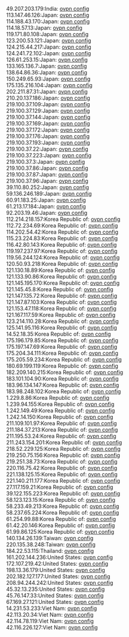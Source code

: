 49.207.203.179:India: [ovpn config](vpn/49_207_203_179.ovpn)  
113.147.46.126:Japan: [ovpn config](vpn/113_147_46_126.ovpn)  
114.188.43.170:Japan: [ovpn config](vpn/114_188_43_170.ovpn)  
114.18.57.13:Japan: [ovpn config](vpn/114_18_57_13.ovpn)  
119.171.80.108:Japan: [ovpn config](vpn/119_171_80_108.ovpn)  
123.200.53.121:Japan: [ovpn config](vpn/123_200_53_121.ovpn)  
124.215.44.217:Japan: [ovpn config](vpn/124_215_44_217.ovpn)  
124.241.72.102:Japan: [ovpn config](vpn/124_241_72_102.ovpn)  
126.61.253.15:Japan: [ovpn config](vpn/126_61_253_15.ovpn)  
133.165.136.7:Japan: [ovpn config](vpn/133_165_136_7.ovpn)  
138.64.86.36:Japan: [ovpn config](vpn/138_64_86_36.ovpn)  
150.249.65.93:Japan: [ovpn config](vpn/150_249_65_93.ovpn)  
175.135.216.104:Japan: [ovpn config](vpn/175_135_216_104.ovpn)  
202.211.87.31:Japan: [ovpn config](vpn/202_211_87_31.ovpn)  
210.20.137.186:Japan: [ovpn config](vpn/210_20_137_186.ovpn)  
219.100.37.109:Japan: [ovpn config](vpn/219_100_37_109.ovpn)  
219.100.37.129:Japan: [ovpn config](vpn/219_100_37_129.ovpn)  
219.100.37.144:Japan: [ovpn config](vpn/219_100_37_144.ovpn)  
219.100.37.169:Japan: [ovpn config](vpn/219_100_37_169.ovpn)  
219.100.37.172:Japan: [ovpn config](vpn/219_100_37_172.ovpn)  
219.100.37.176:Japan: [ovpn config](vpn/219_100_37_176.ovpn)  
219.100.37.193:Japan: [ovpn config](vpn/219_100_37_193.ovpn)  
219.100.37.22:Japan: [ovpn config](vpn/219_100_37_22.ovpn)  
219.100.37.223:Japan: [ovpn config](vpn/219_100_37_223.ovpn)  
219.100.37.3:Japan: [ovpn config](vpn/219_100_37_3.ovpn)  
219.100.37.86:Japan: [ovpn config](vpn/219_100_37_86.ovpn)  
219.100.37.87:Japan: [ovpn config](vpn/219_100_37_87.ovpn)  
219.100.37.96:Japan: [ovpn config](vpn/219_100_37_96.ovpn)  
39.110.80.252:Japan: [ovpn config](vpn/39_110_80_252.ovpn)  
59.136.246.189:Japan: [ovpn config](vpn/59_136_246_189.ovpn)  
60.91.183.25:Japan: [ovpn config](vpn/60_91_183_25.ovpn)  
61.213.17.184:Japan: [ovpn config](vpn/61_213_17_184.ovpn)  
92.203.19.46:Japan: [ovpn config](vpn/92_203_19_46.ovpn)  
112.214.218.157:Korea Republic of: [ovpn config](vpn/112_214_218_157.ovpn)  
112.72.234.69:Korea Republic of: [ovpn config](vpn/112_72_234_69.ovpn)  
114.202.54.42:Korea Republic of: [ovpn config](vpn/114_202_54_42.ovpn)  
115.23.224.83:Korea Republic of: [ovpn config](vpn/115_23_224_83.ovpn)  
116.42.80.143:Korea Republic of: [ovpn config](vpn/116_42_80_143.ovpn)  
119.197.237.97:Korea Republic of: [ovpn config](vpn/119_197_237_97.ovpn)  
119.56.244.124:Korea Republic of: [ovpn config](vpn/119_56_244_124.ovpn)  
120.50.93.218:Korea Republic of: [ovpn config](vpn/120_50_93_218.ovpn)  
121.130.18.89:Korea Republic of: [ovpn config](vpn/121_130_18_89.ovpn)  
121.133.90.86:Korea Republic of: [ovpn config](vpn/121_133_90_86.ovpn)  
121.145.195.170:Korea Republic of: [ovpn config](vpn/121_145_195_170.ovpn)  
121.145.45.8:Korea Republic of: [ovpn config](vpn/121_145_45_8.ovpn)  
121.147.135.72:Korea Republic of: [ovpn config](vpn/121_147_135_72.ovpn)  
121.147.87.103:Korea Republic of: [ovpn config](vpn/121_147_87_103.ovpn)  
121.153.47.118:Korea Republic of: [ovpn config](vpn/121_153_47_118.ovpn)  
121.167.117.59:Korea Republic of: [ovpn config](vpn/121_167_117_59.ovpn)  
123.214.110.28:Korea Republic of: [ovpn config](vpn/123_214_110_28.ovpn)  
125.141.95.116:Korea Republic of: [ovpn config](vpn/125_141_95_116.ovpn)  
14.52.18.35:Korea Republic of: [ovpn config](vpn/14_52_18_35.ovpn)  
175.196.179.85:Korea Republic of: [ovpn config](vpn/175_196_179_85.ovpn)  
175.197.147.69:Korea Republic of: [ovpn config](vpn/175_197_147_69.ovpn)  
175.204.34.111:Korea Republic of: [ovpn config](vpn/175_204_34_111.ovpn)  
175.205.59.234:Korea Republic of: [ovpn config](vpn/175_205_59_234.ovpn)  
180.69.199.119:Korea Republic of: [ovpn config](vpn/180_69_199_119.ovpn)  
182.209.140.215:Korea Republic of: [ovpn config](vpn/182_209_140_215.ovpn)  
183.101.104.90:Korea Republic of: [ovpn config](vpn/183_101_104_90.ovpn)  
183.96.134.147:Korea Republic of: [ovpn config](vpn/183_96_134_147.ovpn)  
183.98.248.102:Korea Republic of: [ovpn config](vpn/183_98_248_102.ovpn)  
1.229.8.86:Korea Republic of: [ovpn config](vpn/1_229_8_86.ovpn)  
1.239.94.155:Korea Republic of: [ovpn config](vpn/1_239_94_155.ovpn)  
1.242.149.49:Korea Republic of: [ovpn config](vpn/1_242_149_49.ovpn)  
1.242.14.150:Korea Republic of: [ovpn config](vpn/1_242_14_150.ovpn)  
211.109.101.97:Korea Republic of: [ovpn config](vpn/211_109_101_97.ovpn)  
211.184.37.213:Korea Republic of: [ovpn config](vpn/211_184_37_213.ovpn)  
211.195.53.24:Korea Republic of: [ovpn config](vpn/211_195_53_24.ovpn)  
211.243.154.201:Korea Republic of: [ovpn config](vpn/211_243_154_201.ovpn)  
218.52.229.125:Korea Republic of: [ovpn config](vpn/218_52_229_125.ovpn)  
219.250.75.156:Korea Republic of: [ovpn config](vpn/219_250_75_156.ovpn)  
219.251.38.73:Korea Republic of: [ovpn config](vpn/219_251_38_73.ovpn)  
220.116.75.42:Korea Republic of: [ovpn config](vpn/220_116_75_42.ovpn)  
221.138.125.15:Korea Republic of: [ovpn config](vpn/221_138_125_15.ovpn)  
221.140.211.177:Korea Republic of: [ovpn config](vpn/221_140_211_177.ovpn)  
27.117.159.21:Korea Republic of: [ovpn config](vpn/27_117_159_21.ovpn)  
39.122.155.223:Korea Republic of: [ovpn config](vpn/39_122_155_223.ovpn)  
58.123.123.15:Korea Republic of: [ovpn config](vpn/58_123_123_15.ovpn)  
58.233.49.213:Korea Republic of: [ovpn config](vpn/58_233_49_213.ovpn)  
58.237.65.224:Korea Republic of: [ovpn config](vpn/58_237_65_224.ovpn)  
61.254.99.88:Korea Republic of: [ovpn config](vpn/61_254_99_88.ovpn)  
61.42.20.146:Korea Republic of: [ovpn config](vpn/61_42_20_146.ovpn)  
61.99.86.125:Korea Republic of: [ovpn config](vpn/61_99_86_125.ovpn)  
140.134.26.139:Taiwan: [ovpn config](vpn/140_134_26_139.ovpn)  
220.135.38.248:Taiwan: [ovpn config](vpn/220_135_38_248.ovpn)  
184.22.53.115:Thailand: [ovpn config](vpn/184_22_53_115.ovpn)  
161.202.144.236:United States: [ovpn config](vpn/161_202_144_236.ovpn)  
172.107.219.42:United States: [ovpn config](vpn/172_107_219_42.ovpn)  
198.13.36.179:United States: [ovpn config](vpn/198_13_36_179.ovpn)  
202.182.127.177:United States: [ovpn config](vpn/202_182_127_177.ovpn)  
208.94.244.242:United States: [ovpn config](vpn/208_94_244_242.ovpn)  
45.32.13.235:United States: [ovpn config](vpn/45_32_13_235.ovpn)  
45.76.147.33:United States: [ovpn config](vpn/45_76_147_33.ovpn)  
67.169.27.121:United States: [ovpn config](vpn/67_169_27_121.ovpn)  
14.231.53.233:Viet Nam: [ovpn config](vpn/14_231_53_233.ovpn)  
42.113.20.34:Viet Nam: [ovpn config](vpn/42_113_20_34.ovpn)  
42.114.78.119:Viet Nam: [ovpn config](vpn/42_114_78_119.ovpn)  
42.116.226.127:Viet Nam: [ovpn config](vpn/42_116_226_127.ovpn)  
